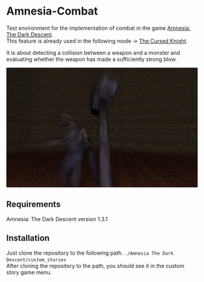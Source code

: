 # Amnesia-Combat

Test environment for the implementation of combat in the game [Amnesia: The Dark Descent](https://en.wikipedia.org/wiki/Amnesia:_The_Dark_Descent).  
This feature is already used in the following mode → [The Cursed Knight](https://www.moddb.com/mods/the-cursed-knight).

It is about detecting a collision between a weapon and a monster and evaluating whether the weapon has made a sufficiently strong blow.
<p align="center"><img src="resources/images/preview.jpg" alt="combat.png"/></p>

## Requirements
Amnesia: The Dark Descent version 1.3.1

## Installation  
Just clone the repository to the following path. `./Amnesia The Dark Descent/custom_stories`  
After cloning the repository to the path, you should see it in the custom story game menu.
